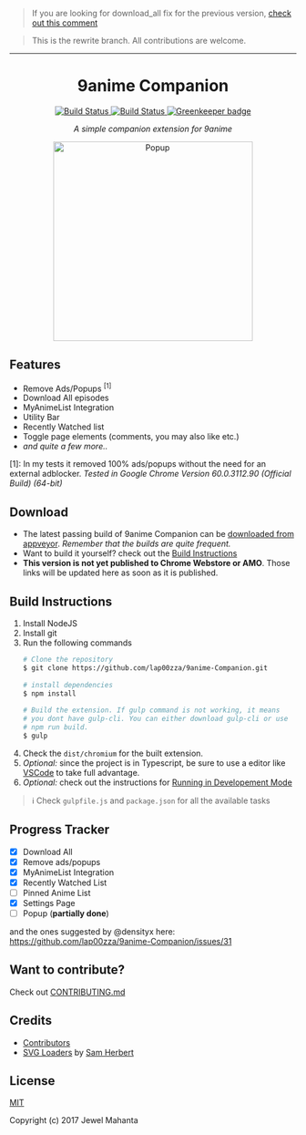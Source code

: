 > If you are looking for download_all fix for the previous version, [check out this comment](https://github.com/lap00zza/9anime-Companion/issues/27#issuecomment-308515047)

> This is the rewrite branch. All contributions are welcome.

<hr>

<h1 align="center">
  9anime Companion
</h1>
<p align="center">
    <a href="https://travis-ci.org/lap00zza/9anime-Companion">
        <img src="https://travis-ci.org/lap00zza/9anime-Companion.svg?branch=master" alt="Build Status">
    </a>
    <a href="https://ci.appveyor.com/project/lap00zza/9anime-companion/branch/master">
        <img src="https://ci.appveyor.com/api/projects/status/glkjys3aw8y9m8vb/branch/master?svg=true" alt="Build Status">
    </a>
    <a href="https://greenkeeper.io/">
            <img src="https://badges.greenkeeper.io/lap00zza/9anime-Companion.svg" alt="Greenkeeper badge">
        </a>
</p>
<p align="center"><em>A simple companion extension for 9anime</em></p>
<p align="center">
    <img src="https://image.ibb.co/jhPg4v/popup.png" height="350px" width="auto" alt="Popup">
</p>

## Features
* Remove Ads/Popups <sup>[1]</sup>
* Download All episodes
* MyAnimeList Integration
* Utility Bar
* Recently Watched list
* Toggle page elements (comments, you may also like etc.)
* *and quite a few more..*
 
[1]: In my tests it removed 100% ads/popups without the need for an external adblocker. *Tested in Google Chrome Version 60.0.3112.90 (Official Build) (64-bit)*

## Download
* The latest passing build of 9anime Companion can be [downloaded from appveyor](https://ci.appveyor.com/project/lap00zza/9anime-Companion/build/artifacts?branch=master). *Remember that the builds are quite frequent.*
* Want to build it yourself? check out the [Build Instructions](#build-instructions)
* **This version is not yet published to Chrome Webstore or AMO**. Those links will be updated here as soon as it is published.

## Build Instructions
1. Install NodeJS
2. Install git
3. Run the following commands
   ```bash
   # Clone the repository
   $ git clone https://github.com/lap00zza/9anime-Companion.git
    
   # install dependencies
   $ npm install
 
   # Build the extension. If gulp command is not working, it means 
   # you dont have gulp-cli. You can either download gulp-cli or use
   # npm run build.
   $ gulp
   ```
4. Check the `dist/chromium` for the built extension.
5. *Optional:* since the project is in Typescript, be sure to use a editor like [VSCode](https://code.visualstudio.com/) to take full advantage.
6. *Optional:* check out the instructions for [Running in Developement Mode](https://github.com/lap00zza/9anime-Companion/wiki/Running-in-Developement-Mode)

> :information_source: Check `gulpfile.js` and `package.json` for all the available tasks

## Progress Tracker
- [x] Download All
- [x] Remove ads/popups
- [x] MyAnimeList Integration
- [x] Recently Watched List
- [ ] Pinned Anime List
- [x] Settings Page
- [ ] Popup (**partially done**)

and the ones suggested by @densityx here: https://github.com/lap00zza/9anime-Companion/issues/31

## Want to contribute?
Check out [CONTRIBUTING.md](https://github.com/lap00zza/9anime-Companion/blob/rewrite/typescript/.github/CONTRIBUTING.md)

## Credits
* [Contributors](https://github.com/lap00zza/9anime-Companion/graphs/contributors)
* [SVG Loaders](https://github.com/SamHerbert/SVG-Loaders) by [Sam Herbert](https://github.com/SamHerbert)


## License
[MIT](https://github.com/lap00zza/9anime-Companion/blob/rewrite/typescript/LICENSE)

Copyright (c) 2017 Jewel Mahanta
